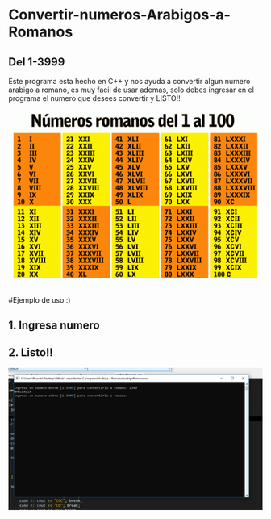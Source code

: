 # Convertir-numeros-Arabigos-a-Romanos
## Del 1-3999
Este programa esta hecho en C++ y nos ayuda a convertir algun numero arabigo a romano, es muy facil de usar ademas, solo debes ingresar en el programa el numero que desees convertir y LISTO!!
![Pequeño ejemplo...](img.png)


#Ejemplo de uso :)
## 1. Ingresa numero
## 2. Listo!!
![Pequeño ejemplo...](cap.png)
